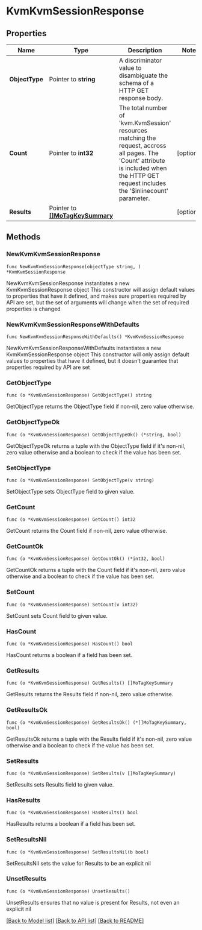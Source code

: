 # KvmKvmSessionResponse

## Properties

Name | Type | Description | Notes
------------ | ------------- | ------------- | -------------
**ObjectType** | Pointer to **string** | A discriminator value to disambiguate the schema of a HTTP GET response body. | 
**Count** | Pointer to **int32** | The total number of &#39;kvm.KvmSession&#39; resources matching the request, accross all pages. The &#39;Count&#39; attribute is included when the HTTP GET request includes the &#39;$inlinecount&#39; parameter. | [optional] 
**Results** | Pointer to [**[]MoTagKeySummary**](mo.TagKeySummary.md) |  | [optional] 

## Methods

### NewKvmKvmSessionResponse

`func NewKvmKvmSessionResponse(objectType string, ) *KvmKvmSessionResponse`

NewKvmKvmSessionResponse instantiates a new KvmKvmSessionResponse object
This constructor will assign default values to properties that have it defined,
and makes sure properties required by API are set, but the set of arguments
will change when the set of required properties is changed

### NewKvmKvmSessionResponseWithDefaults

`func NewKvmKvmSessionResponseWithDefaults() *KvmKvmSessionResponse`

NewKvmKvmSessionResponseWithDefaults instantiates a new KvmKvmSessionResponse object
This constructor will only assign default values to properties that have it defined,
but it doesn't guarantee that properties required by API are set

### GetObjectType

`func (o *KvmKvmSessionResponse) GetObjectType() string`

GetObjectType returns the ObjectType field if non-nil, zero value otherwise.

### GetObjectTypeOk

`func (o *KvmKvmSessionResponse) GetObjectTypeOk() (*string, bool)`

GetObjectTypeOk returns a tuple with the ObjectType field if it's non-nil, zero value otherwise
and a boolean to check if the value has been set.

### SetObjectType

`func (o *KvmKvmSessionResponse) SetObjectType(v string)`

SetObjectType sets ObjectType field to given value.


### GetCount

`func (o *KvmKvmSessionResponse) GetCount() int32`

GetCount returns the Count field if non-nil, zero value otherwise.

### GetCountOk

`func (o *KvmKvmSessionResponse) GetCountOk() (*int32, bool)`

GetCountOk returns a tuple with the Count field if it's non-nil, zero value otherwise
and a boolean to check if the value has been set.

### SetCount

`func (o *KvmKvmSessionResponse) SetCount(v int32)`

SetCount sets Count field to given value.

### HasCount

`func (o *KvmKvmSessionResponse) HasCount() bool`

HasCount returns a boolean if a field has been set.

### GetResults

`func (o *KvmKvmSessionResponse) GetResults() []MoTagKeySummary`

GetResults returns the Results field if non-nil, zero value otherwise.

### GetResultsOk

`func (o *KvmKvmSessionResponse) GetResultsOk() (*[]MoTagKeySummary, bool)`

GetResultsOk returns a tuple with the Results field if it's non-nil, zero value otherwise
and a boolean to check if the value has been set.

### SetResults

`func (o *KvmKvmSessionResponse) SetResults(v []MoTagKeySummary)`

SetResults sets Results field to given value.

### HasResults

`func (o *KvmKvmSessionResponse) HasResults() bool`

HasResults returns a boolean if a field has been set.

### SetResultsNil

`func (o *KvmKvmSessionResponse) SetResultsNil(b bool)`

 SetResultsNil sets the value for Results to be an explicit nil

### UnsetResults
`func (o *KvmKvmSessionResponse) UnsetResults()`

UnsetResults ensures that no value is present for Results, not even an explicit nil

[[Back to Model list]](../README.md#documentation-for-models) [[Back to API list]](../README.md#documentation-for-api-endpoints) [[Back to README]](../README.md)


